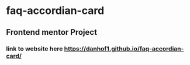 # faq-accordian-card
## Frontend mentor Project
### link to website here https://danhof1.github.io/faq-accordian-card/

